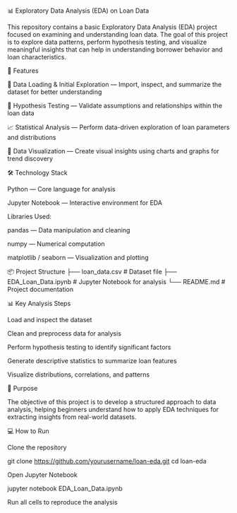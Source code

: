 📊 Exploratory Data Analysis (EDA) on Loan Data

This repository contains a basic Exploratory Data Analysis (EDA) project focused on examining and understanding loan data. The goal of this project is to explore data patterns, perform hypothesis testing, and visualize meaningful insights that can help in understanding borrower behavior and loan characteristics.

🚀 Features

📂 Data Loading & Initial Exploration — Import, inspect, and summarize the dataset for better understanding

🧠 Hypothesis Testing — Validate assumptions and relationships within the loan data

📈 Statistical Analysis — Perform data-driven exploration of loan parameters and distributions

🎨 Data Visualization — Create visual insights using charts and graphs for trend discovery

🛠️ Technology Stack

Python — Core language for analysis

Jupyter Notebook — Interactive environment for EDA

Libraries Used:

pandas — Data manipulation and cleaning

numpy — Numerical computation

matplotlib / seaborn — Visualization and plotting

📦 Project Structure
├── loan_data.csv            # Dataset file
├── EDA_Loan_Data.ipynb      # Jupyter Notebook for analysis
└── README.md                # Project documentation

📊 Key Analysis Steps

Load and inspect the dataset

Clean and preprocess data for analysis

Perform hypothesis testing to identify significant factors

Generate descriptive statistics to summarize loan features

Visualize distributions, correlations, and patterns

🎯 Purpose

The objective of this project is to develop a structured approach to data analysis, helping beginners understand how to apply EDA techniques for extracting insights from real-world datasets.

💻 How to Run

Clone the repository

git clone https://github.com/yourusername/loan-eda.git
cd loan-eda


Open Jupyter Notebook

jupyter notebook EDA_Loan_Data.ipynb


Run all cells to reproduce the analysis
